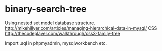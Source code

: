 # binary-search-tree

Using nested set model database structure. http://mikehillyer.com/articles/managing-hierarchical-data-in-mysql/
CSS http://thecodeplayer.com/walkthrough/css3-family-tree

Import .sql in phpmyadmin, mysqlworkbench etc.


